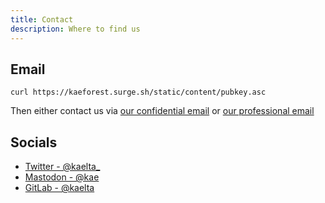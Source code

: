 ```yaml
---
title: Contact
description: Where to find us
---
```


## Email

`curl https://kaeforest.surge.sh/static/content/pubkey.asc`

Then either contact us via [our confidential email](mailto:kaelta.cass@disr.it)
or [our professional email](mailto:bowen.cass17@gmail.com)

## Socials

- [Twitter - @kaelta_](<https://twitter.com/@kaelta_>)
- [Mastodon - @kae](<@kae@solarpunks.social>)
- [GitLab - @kaelta](<https://gitlab.com/kaelta>)
